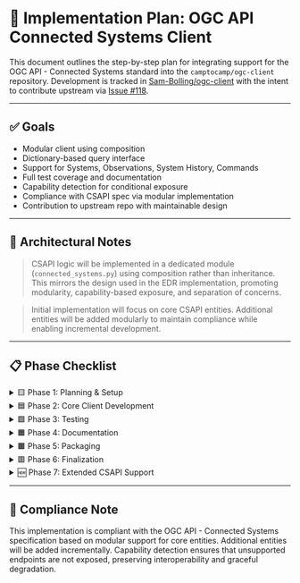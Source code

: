 # 🧭 Implementation Plan: OGC API Connected Systems Client

This document outlines the step-by-step plan for integrating support for the OGC API - Connected Systems standard into the `camptocamp/ogc-client` repository. Development is tracked in [Sam-Bolling/ogc-client](https://github.com/Sam-Bolling/ogc-client) with the intent to contribute upstream via [Issue #118](https://github.com/camptocamp/ogc-client/issues/118).

---

## ✅ Goals
- Modular client using composition
- Dictionary-based query interface
- Support for Systems, Observations, System History, Commands
- Full test coverage and documentation
- Capability detection for conditional exposure
- Compliance with CSAPI spec via modular implementation
- Contribution to upstream repo with maintainable design

---

## 🧠 Architectural Notes

> CSAPI logic will be implemented in a dedicated module (`connected_systems.py`) using composition rather than inheritance. This mirrors the design used in the EDR implementation, promoting modularity, capability-based exposure, and separation of concerns.

> Initial implementation will focus on core CSAPI entities. Additional entities will be added modularly to maintain compliance while enabling incremental development.

---

## 📋 Phase Checklist

<details>
<summary>🟨 Phase 1: Planning & Setup</summary>

- [x] Fork `camptocamp/ogc-client` and clone locally
- [x] Create feature branch `feature/ogc-connected-systems`
- [x] Enable Issues tab in fork
- [x] Create GitHub Project board
- [x] Document implementation plan (`docs/connected-systems-plan.md`)
- [x] Add issues to repo and update project board
</details>

<details>
<summary>🟦 Phase 2: Core Client Development</summary>

- [ ] Scaffold CSAPI module structure (`ogc_client/connected_systems.py`)
- [ ] Implement `get_systems()` method
- [ ] Implement `get_observations(options: dict)` method
- [ ] Implement `get_system_history(options: dict)` method
- [ ] Implement `get_commands(options: dict)` method
- [ ] Add capability detection (`has_connected_systems_support()`)
- [ ] Integrate CSAPI into main client using composition
</details>

<details>
<summary>🟩 Phase 3: Testing</summary>

- [ ] Set up `pytest` and `requests-mock`
- [ ] Write test cases for each CSAPI method
- [ ] Add fixtures and reusable test data
</details>

<details>
<summary>🟧 Phase 4: Documentation</summary>

- [ ] Add docstrings to CSAPI methods
- [ ] Add usage examples to README
</details>

<details>
<summary>🟫 Phase 5: Packaging</summary>

- [ ] Create `setup.py` with metadata
- [ ] Add `requirements.txt`
- [ ] Add `.gitignore` and `LICENSE`
</details>

<details>
<summary>🟥 Phase 6: Finalization</summary>

- [ ] Open pull request to upstream repo
- [ ] Respond to maintainer feedback
</details>

<details>
<summary>🆕 Phase 7: Extended CSAPI Support</summary>

- [ ] Implement `get_procedures()` method
- [ ] Implement `get_deployments()` method
- [ ] Implement `get_properties()` method
- [ ] Implement `get_sampling_features()` method
- [ ] Implement `get_datastreams()` method
- [ ] Implement `get_control_channels()` method
- [ ] Implement `get_system_events()` method
</details>

---

## 📜 Compliance Note

This implementation is compliant with the OGC API - Connected Systems specification based on modular support for core entities. Additional entities will be added incrementally. Capability detection ensures that unsupported endpoints are not exposed, preserving interoperability and graceful degradation.

